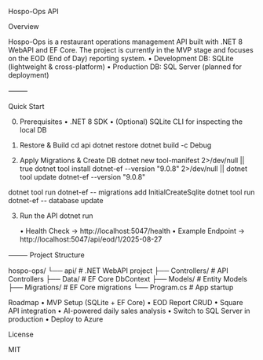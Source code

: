 Hospo-Ops API

Overview

Hospo-Ops is a restaurant operations management API built with .NET 8 WebAPI and EF Core.
The project is currently in the MVP stage and focuses on the EOD (End of Day) reporting system.
	•	Development DB: SQLite (lightweight & cross-platform)
	•	Production DB: SQL Server (planned for deployment)

⸻

Quick Start

0. Prerequisites
	•	.NET 8 SDK
	•	(Optional) SQLite CLI for inspecting the local DB

1. Restore & Build
cd api
dotnet restore
dotnet build -c Debug

2. Apply Migrations & Create DB
dotnet new tool-manifest 2>/dev/null || true
dotnet tool install dotnet-ef --version "9.0.8" 2>/dev/null || dotnet tool update dotnet-ef --version "9.0.8"

dotnet tool run dotnet-ef -- migrations add InitialCreateSqlite
dotnet tool run dotnet-ef -- database update

3. Run the API
dotnet run

	•	Health Check → http://localhost:5047/health
	•	Example Endpoint → http://localhost:5047/api/eod/1/2025-08-27

⸻
Project Structure

hospo-ops/
 └── api/              # .NET WebAPI project
     ├── Controllers/  # API Controllers
     ├── Data/         # EF Core DbContext
     ├── Models/       # Entity Models
     ├── Migrations/   # EF Core migrations
     └── Program.cs    # App startup


Roadmap
	•	MVP Setup (SQLite + EF Core)
	•	EOD Report CRUD
	•	Square API integration
	•	AI-powered daily sales analysis
	•	Switch to SQL Server in production
	•	Deploy to Azure

License

MIT
